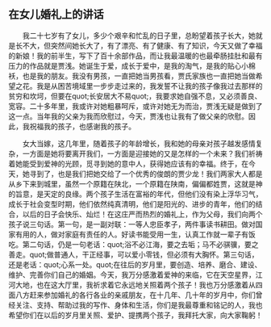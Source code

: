   

## 在女儿婚礼上的讲话

　　我二十七岁有了女儿，多少个艰辛和忙乱的日子里，总盼望着孩子长大，她就是长不大，但突然间她长大了，有了漂亮、有了健康、有了知识，今天又做了幸福的新娘！我的前半生，写下了百十余部作品，而让我最温暖的也最牵肠挂肚和最有压力的作品就是贾浅。她诞生于爱，成长于爱中，是我的淘气，是我的贴心小棉袄，也是我的朋友。我没有男孩，一直把她当男孩看，贾氏家族也一直把她当做希望之花。我是从困苦境域里一步步走过来的，我发誓不让我的孩子像我过去那样的贫穷和坎坷，但要在quot;长安居大不易quot;，我要求她自强不息，又必须善良、宽容。二十多年里，我或许对她粗暴呵斥，或许对她无为而治，贾浅无疑是做到了这一点。当年我的父亲为我而欣慰过，今天，贾浅也让我有了做父亲的欣慰。因此，我祝福我的孩子，也感谢我的孩子。

　　女大当嫁，这几年里，随着孩子的年龄增长，我和她的母亲对孩子越发感情复杂，一方面是她将要离开我们，一方面是迎接她的又是怎样的一个未来？我们祈祷着她能受到爱神的光顾，觅寻到她的意中人，获得她应该有的幸福。终于，在今天，她寻到了，也是我们把她交给了一个优秀的俊朗的贾少龙！我们两家大人都是从乡下来到城里，虽然一个原籍在陕北，一个原籍在陕南，偏偏都姓贾，这就是神的旨意，是天定的良缘。两个孩子生活在富裕的年代，但他们没有染上浮华习气，成长于社会变型时期，他们依然纯真清明，他们是阳光的、进步的青年，他们的结合，以后的日子会快乐、灿烂！在这庄严而热烈的婚礼上，作为父母，我们向两个孩子说三句话。第一句，是一副对联：一等人忠臣孝子，两件事读书耕田。做对国家有用的人，做对家庭有责任的人。好读书能受用一生，认真工作就一辈子有饭吃。第二句话，仍是一句老话：quot;浴不必江海，要之去垢；马不必骐骥，要之善走。quot;做普通人，干正经事，可以爱小零钱，但必须有大胸怀。第三句话，还是老话：quot;心系一处。quot;在往后的岁月里，要创造、培养、磨合、建设、维护、完善你们自己的婚姻。今天，我万分感激着爱神的来临，它在天空星界，江河大地，也在这大厅里，我祈求着它永远地关照着两个孩子！我也万分感激着从四面八方赶来参加婚礼的各行各业的亲戚朋友，在十几年、几十年的岁月中，你们曾经关注、支持、帮助过我的写作、身体和生活，你们是我最尊重和铭记的人，我也希望你们在以后的岁月里关照、爱护、提携两个孩子，我拜托大家，向大家鞠躬！